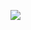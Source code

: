**![](https://lh7-rt.googleusercontent.com/docsz/AD_4nXe3NyajYJ_znKN5Nx6pz2HkQKpEDAIXi4nP4Z9KZb7tIdmN0lPWm1mSjR-0QRuVJRGcMfR2vr9Et0WmXqeh1laSymcs5_nWaaA2Bb85gyhA09mKmmLFfptFTHUcLZGmN-Y0foxU?key=hlvD0OX3SEfJxSdE1BxGOxMC)**